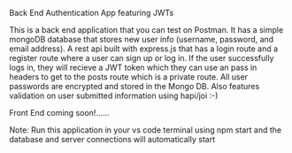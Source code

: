 Back End Authentication App featuring JWTs

This is a back end application that you can test on Postman. 
It has a simple mongoDB database that stores new user info (username, password, and email address).
A rest api built with express.js that has a login route and a register route where a user can sign up or log in.
If the user successfully logs in, they will recieve a JWT token which they can use an pass in headers to get to the posts route which is a private route. 
All user passwords are encrypted and stored in the Mongo DB.
Also features validation on user submitted information using hapi/joi :-)

Front End coming soon!......

Note: Run this application in your vs code terminal using npm start and the database and server connections will automatically start
